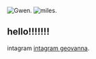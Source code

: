 ![Gwen.](https://media.tenor.com/Zyo9QTij5JQAAAAM/gwen-stacy.gif "Gwen.")
![miles.](https://i.pinimg.com/originals/62/a9/ab/62a9ab0b586558a1849e0d5d05cce2e1.gif "miles")
## hello!!!!!!!
intagram [intagram geovanna](https://www.instagram.com/geov_annapaula?igsh=MXM4bGszdmxzNDhtNg==).
